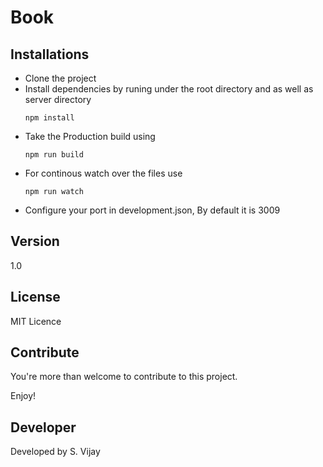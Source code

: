 # Book

## Installations

- Clone the project
- Install dependencies by runing under the root directory and as well as server directory
	```
	npm install
	```
- Take the Production build using
	```
	npm run build
	```
- For continous watch over the files use
	```
	npm run watch
	```
- Configure your port in development.json, By default it is 3009
	
## Version

1.0

## License

MIT Licence

## Contribute

You're more than welcome to contribute to this project. 

Enjoy!


## Developer

Developed by S. Vijay
